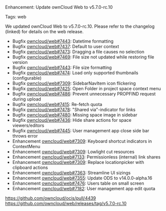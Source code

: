 Enhancement: Update ownCloud Web to v5.7.0-rc.10

Tags: web

We updated ownCloud Web to v5.7.0-rc.10. Please refer to the changelog (linked) for details on the web release.

* Bugfix [owncloud/web#7443](https://github.com/owncloud/web/pull/7443): Datetime formatting
* Bugfix [owncloud/web#7437](https://github.com/owncloud/web/pull/7437): Default to user context
* Bugfix [owncloud/web#7473](https://github.com/owncloud/web/pull/7473): Dragging a file causes no selection
* Bugfix [owncloud/web#7469](https://github.com/owncloud/web/pull/7469): File size not updated while restoring file version
* Bugfix [owncloud/web#7443](https://github.com/owncloud/web/pull/7443): File size formatting
* Bugfix [owncloud/web#7474](https://github.com/owncloud/web/pull/7474): Load only supported thumbnails (configurable)
* Bugfix [owncloud/web#7309](https://github.com/owncloud/web/pull/7309): SidebarNavItem icon flickering
* Bugfix [owncloud/web#7425](https://github.com/owncloud/web/pull/7425): Open Folder in project space context menu
* Bugfix [owncloud/web#7486](https://github.com/owncloud/web/issues/7486): Prevent unnecessary PROPFIND request during upload
* Bugfix [owncloud/web#7415](https://github.com/owncloud/web/pull/7415): Re-fetch quota
* Bugfix [owncloud/web#7478](https://github.com/owncloud/web/issues/7478): "Shared via"-indicator for links
* Bugfix [owncloud/web#7480](https://github.com/owncloud/web/issues/7480): Missing space image in sidebar
* Bugfix [owncloud/web#7436](https://github.com/owncloud/web/issues/7436): Hide share actions for space viewers/editors
* Bugfix [owncloud/web#7445](https://github.com/owncloud/web/pull/7445): User management app close side bar throws error
* Enhancement [owncloud/web#7309](https://github.com/owncloud/web/pull/7309): Keyboard shortcut indicators in ContextMenu
* Enhancement [owncloud/web#7309](https://github.com/owncloud/web/pull/7309): Lowlight cut resources
* Enhancement [owncloud/web#7133](https://github.com/owncloud/web/pull/7133): Permissionless (internal) link shares
* Enhancement [owncloud/web#7309](https://github.com/owncloud/web/pull/7309): Replace locationpicker with clipboard actions
* Enhancement [owncloud/web#7363](https://github.com/owncloud/web/pull/7363): Streamline UI sizings
* Enhancement [owncloud/web#7355](https://github.com/owncloud/web/pull/7355): Update ODS to v14.0.0-alpha.16
* Enhancement [owncloud/web#7476](https://github.com/owncloud/web/pull/7476): Users table on small screen
* Enhancement [owncloud/web#7182](https://github.com/owncloud/web/pull/7182): User management app edit quota

https://github.com/owncloud/ocis/pull/4439
https://github.com/owncloud/web/releases/tag/v5.7.0-rc.10
